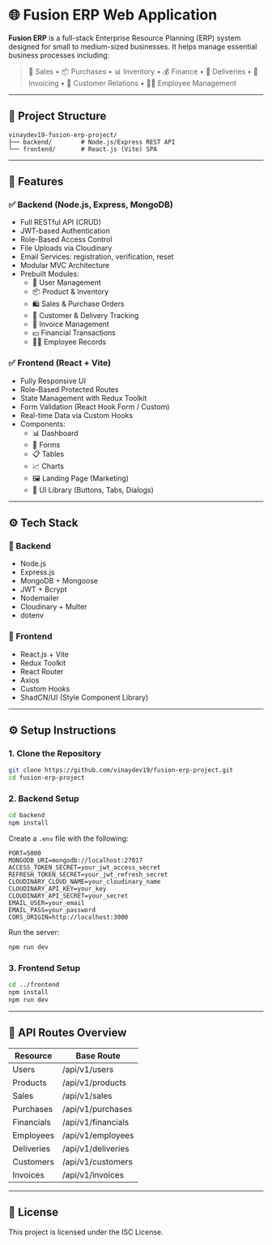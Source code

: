 # 🌐 Fusion ERP Web Application

**Fusion ERP** is a full-stack Enterprise Resource Planning (ERP) system designed for small to medium-sized businesses. It helps manage essential business processes including:

> 🛒 Sales • 📦 Purchases • 📊 Inventory • 💰 Finance • 🚚 Deliveries • 🧾 Invoicing • 🤝 Customer Relations • 👨‍💼 Employee Management

---

## 📁 Project Structure

```
vinaydev19-fusion-erp-project/
├── backend/        # Node.js/Express REST API
└── frontend/       # React.js (Vite) SPA
```

---

## 🚀 Features

### ✅ Backend (Node.js, Express, MongoDB)
- Full RESTful API (CRUD)
- JWT-based Authentication
- Role-Based Access Control
- File Uploads via Cloudinary
- Email Services: registration, verification, reset
- Modular MVC Architecture
- Prebuilt Modules:
  - 👤 User Management  
  - 📦 Product & Inventory  
  - 🛍️ Sales & Purchase Orders  
  - 👥 Customer & Delivery Tracking  
  - 🧾 Invoice Management  
  - 💵 Financial Transactions  
  - 🧑‍💼 Employee Records

### ✅ Frontend (React + Vite)
- Fully Responsive UI
- Role-Based Protected Routes
- State Management with Redux Toolkit
- Form Validation (React Hook Form / Custom)
- Real-time Data via Custom Hooks
- Components:
  - 📊 Dashboard
  - 📝 Forms
  - 📋 Tables
  - 📈 Charts
  - 🖼️ Landing Page (Marketing)
  - 🧩 UI Library (Buttons, Tabs, Dialogs)

---

## ⚙️ Tech Stack

### 🧠 Backend
- Node.js  
- Express.js  
- MongoDB + Mongoose  
- JWT + Bcrypt  
- Nodemailer  
- Cloudinary + Multer  
- dotenv

### 🎨 Frontend
- React.js + Vite  
- Redux Toolkit  
- React Router  
- Axios  
- Custom Hooks  
- ShadCN/UI (Style Component Library)

---

## ⚙️ Setup Instructions

### 1. Clone the Repository

```bash
git clone https://github.com/vinaydev19/fusion-erp-project.git
cd fusion-erp-project
```

### 2. Backend Setup

```bash
cd backend
npm install
```

Create a `.env` file with the following:

```env
PORT=5000
MONGODB_URI=mongodb://localhost:27017
ACCESS_TOKEN_SECRET=your_jwt_access_secret
REFRESH_TOKEN_SECRET=your_jwt_refresh_secret
CLOUDINARY_CLOUD_NAME=your_cloudinary_name
CLOUDINARY_API_KEY=your_key
CLOUDINARY_API_SECRET=your_secret
EMAIL_USER=your_email
EMAIL_PASS=your_password
CORS_ORIGIN=http://localhost:3000
```

Run the server:

```bash
npm run dev
```

### 3. Frontend Setup

```bash
cd ../frontend
npm install
npm run dev
```

---

## 📂 API Routes Overview

| Resource          | Base Route             |
|-------------------|------------------------|
| Users             | /api/v1/users          |
| Products          | /api/v1/products       |
| Sales             | /api/v1/sales          |
| Purchases         | /api/v1/purchases      |
| Financials        | /api/v1/financials     |
| Employees         | /api/v1/employees      |
| Deliveries        | /api/v1/deliveries     |
| Customers         | /api/v1/customers      |
| Invoices          | /api/v1/invoices       |

---

## 📄 License

This project is licensed under the ISC License.
